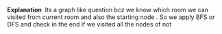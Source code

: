 **Explanation**
​
Its a graph like question bcz we know which room we can visited from current room and also the starting node . So we apply BFS or DFS and check in the end if we visited all the nodes of not
